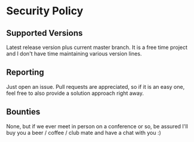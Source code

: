 # Security Policy

## Supported Versions

Latest release version plus current master branch. It is a free time project and I don't have time maintaining various version lines.

## Reporting

Just open an issue. Pull requests are appreciated, so if it is an easy one, feel free to also provide a solution approach right away.

## Bounties

None, but if we ever meet in person on a conference or so, be assured I'll buy you a beer / coffee / club mate and have a chat with you :)